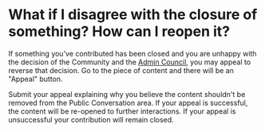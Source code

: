 # What if I disagree with the closure of something? How can I reopen it? #
If something you've contributed has been closed and you are unhappy with the 
decision of the Community and the [Admin Council][1], you may appeal to reverse 
that decision. Go to the piece of content and there will be an "Appeal" button. 

Submit your appeal explaining why you believe the content shouldn't be 
removed from the Public Conversation area. If your appeal is successful, 
the content will be re-opened to further interactions. If your 
appeal is unsuccessful your contribution will remain closed. 


[1]: /help/reputation/admin_council/